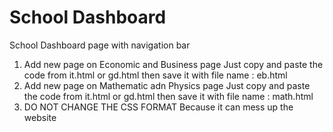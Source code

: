 # School Dashboard
School Dashboard page with navigation bar


1. Add new page on Economic and Business page
   Just copy and paste the code from it.html or gd.html then save it with file name : eb.html
2. Add new page on Mathematic adn Physics page
   Just copy and paste the code from it.html or gd.html then save it with file name : math.html
3. DO NOT CHANGE THE CSS FORMAT
   Because it can mess up the website
